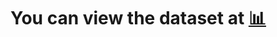 # You can view the dataset at  [📊](https://www.kaggle.com/datasets/umerrtx/machine-failure-prediction-using-sensor-data)
